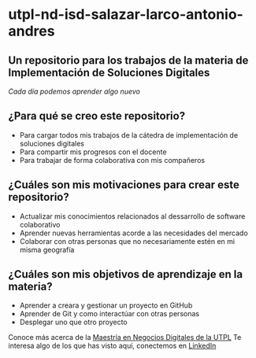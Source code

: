 # utpl-nd-isd-salazar-larco-antonio-andres
## Un repositorio para los trabajos de la materia de Implementación de Soluciones Digitales

_Cada día podemos aprender algo nuevo_

## ¿Para qué se creo este repositorio?
- Para cargar todos mis trabajos de la cátedra de implementación de soluciones digitales
- Para compartir mis progresos con el docente
- Para trabajar de forma colaborativa con mis compañeros

## ¿Cuáles son mis motivaciones para crear este repositorio?
+ Actualizar mis conocimientos relacionados al dessarrollo de software colaborativo
+ Aprender nuevas herramientas acorde a las necesidades del mercado
+ Colaborar con otras personas que no necesariamente estén en mi misma geografía

## ¿Cuáles son mis objetivos de aprendizaje en la materia?
* Aprender a creara y gestionar un proyecto en GitHub
* Aprender de Git y como interactúar con otras personas
* Desplegar uno que otro proyecto

Conoce más acerca de la [Maestría en Negocios Digitales de la UTPL](https://www.edes.utpl.edu.ec/maestria-en-negocios-digitales/)
Te interesa algo de los que has visto aquí, conectemos en [LinkedIn](https://www.linkedin.com/in/aasalazar/)
